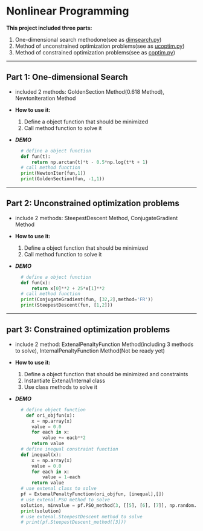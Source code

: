 # Nonlinear Programming

**This project included three parts:**

1. One-dimensional search methodone(see as [dimsearch.py](onedimsearch.py))
2. Method of unconstrained optimization problems(see as [ucoptim.py](ucoptim.py))
3. Method of constrained optimization problems(see as [coptim.py](coptim.py))

---

## Part 1: One-dimensional Search

- included 2 methods: GoldenSection Method(0.618 Method), NewtonIteration Method

- **How to use it:**
  
  1. Define a object function that should be minimized
  2. Call method function to solve it

- ***DEMO***
  
  ```py
    # define a object function
    def fun(t):
        return np.arctan(t)*t - 0.5*np.log(t*t + 1)
    # call method function
    print(NewtonIter(fun,1))
    print(GoldenSection(fun, -1,1))
    ```

---

## Part 2: Unconstrained optimization problems

- include 2 methods: SteepestDescent Method, ConjugateGradient Method
- **How to use it:**
  
  1. Define a object function that should be minimized
  2. Call method function to solve it
- ***DEMO***

  ```py
    # define a object function
    def fun(x):
        return x[0]**2 + 25*x[1]**2
    # call method function
    print(ConjugateGradient(fun, [32,2],method='FR'))
    print(SteepestDescent(fun, [1,2]))
  ```

---

## part 3: Constrained optimization problems

- include 2 method: ExtenalPenaltyFunction Method(including 3 methods to solve), InternalPenaltyFunction Method(Not be ready yet)
- **How to use it:**
  
  1. Define a object function that should be minimized and constraints
  2. Instantiate Extenal/Internal class
  3. Use class methods to solve it

- ***DEMO***
  
  ```py
    # define object function
      def ori_objfun(x):
        x = np.array(x)
        value = 0.0
        for each in x:
            value += eacb**2
        return value
    # define inequal constraint function
    def inequal(x):
        x = np.array(x)
        value = 0.0
        for each in x:
            value = 1-each
        return value
    # use extenal class to solve
    pf = ExtenalPenaltyFunction(ori_objfun, [inequal],[])
    # use extenal.PSO method to solve
    solution, minvalue = pf.PSO_method(3, [[5], [6], [7]], np.random.rand(3,1), [1,1,1])
    print(solution)
    # use extenal.SteepestDescent method to solve
    # print(pf.SteepestDescent_method([3]))
    ```
